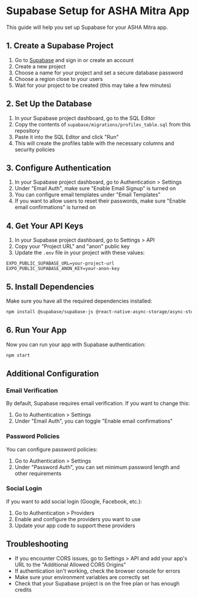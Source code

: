 # Supabase Setup for ASHA Mitra App

This guide will help you set up Supabase for your ASHA Mitra app.

## 1. Create a Supabase Project

1. Go to [Supabase](https://supabase.com) and sign in or create an account
2. Create a new project
3. Choose a name for your project and set a secure database password
4. Choose a region close to your users
5. Wait for your project to be created (this may take a few minutes)

## 2. Set Up the Database

1. In your Supabase project dashboard, go to the SQL Editor
2. Copy the contents of `supabase/migrations/profiles_table.sql` from this repository
3. Paste it into the SQL Editor and click "Run"
4. This will create the profiles table with the necessary columns and security policies

## 3. Configure Authentication

1. In your Supabase project dashboard, go to Authentication > Settings
2. Under "Email Auth", make sure "Enable Email Signup" is turned on
3. You can configure email templates under "Email Templates"
4. If you want to allow users to reset their passwords, make sure "Enable email confirmations" is turned on

## 4. Get Your API Keys

1. In your Supabase project dashboard, go to Settings > API
2. Copy your "Project URL" and "anon" public key
3. Update the `.env` file in your project with these values:

```
EXPO_PUBLIC_SUPABASE_URL=your-project-url
EXPO_PUBLIC_SUPABASE_ANON_KEY=your-anon-key
```

## 5. Install Dependencies

Make sure you have all the required dependencies installed:

```bash
npm install @supabase/supabase-js @react-native-async-storage/async-storage @rneui/themed @rneui/base react-native-url-polyfill
```

## 6. Run Your App

Now you can run your app with Supabase authentication:

```bash
npm start
```

## Additional Configuration

### Email Verification

By default, Supabase requires email verification. If you want to change this:

1. Go to Authentication > Settings
2. Under "Email Auth", you can toggle "Enable email confirmations"

### Password Policies

You can configure password policies:

1. Go to Authentication > Settings
2. Under "Password Auth", you can set minimum password length and other requirements

### Social Login

If you want to add social login (Google, Facebook, etc.):

1. Go to Authentication > Providers
2. Enable and configure the providers you want to use
3. Update your app code to support these providers

## Troubleshooting

- If you encounter CORS issues, go to Settings > API and add your app's URL to the "Additional Allowed CORS Origins"
- If authentication isn't working, check the browser console for errors
- Make sure your environment variables are correctly set
- Check that your Supabase project is on the free plan or has enough credits

